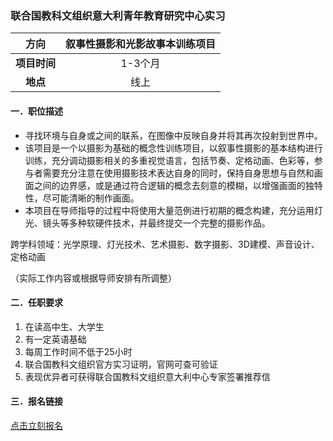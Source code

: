 ### 联合国教科文组织意大利青年教育研究中心实习


|  **方向**  | 叙事性摄影和光影故事本训练项目 |
|:--------:|:------------:|
| **项目时间** |    1-3个月     |
|  **地点**  |      线上      |


#### 一．职位描述

- 寻找环境与自身或之间的联系，在图像中反映自身并将其再次投射到世界中。
- 该项目是一个以摄影为基础的概念性训练项目，以叙事性摄影的基本结构进行训练，充分调动摄影相关的多重视觉语言，包括节奏、定格动画、色彩等，参与者需要充分注意在使用摄影技术表达自身的同时，保持自身思想与自然和画面之间的边界感，或是通过符合逻辑的概念去刻意的模糊，以增强画面的独特性，尽可能清晰的制作画面。
- 本项目在导师指导的过程中将使用大量范例进行初期的概念构建，充分运用灯光、镜头等多种软硬件技术，并最终提交一个完整的摄影作品。

跨学科领域：光学原理、灯光技术、艺术摄影、数字摄影、3D建模、声音设计、定格动画

（实际工作内容或根据导师安排有所调整）


#### 二．任职要求

1. 在读高中生、大学生
2. 有一定英语基础
3. 每周工作时间不低于25小时
4. 联合国教科文组织官方实习证明，官网可查可验证
5. 表现优异者可获得联合国教科文组织意大利中心专家签署推荐信


#### 三．报名链接
[点击立刻报名](https://ezygcyygfb.feishu.cn/share/base/form/shrcnyoWDn0NwQnTyfwrxo3XOnh)

